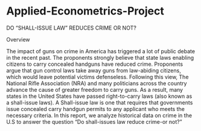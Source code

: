 # Applied-Econometrics-Project
DO “SHALL-ISSUE LAW” REDUCES CRIME OR NOT?

Overview

The impact of guns on crime in America has triggered a lot of public debate in the recent past. The proponents strongly believe that state laws enabling citizens to carry concealed handguns have reduced crime. Proponents argue that gun control laws take away guns from law-abiding citizens, which would leave potential victims defenseless.
Following this view, The National Rifle Association (NRA) and many politicians across the country advance the cause of greater freedom to carry guns. As a result, many states in the United States have passed right-to-carry laws (also known as a shall-issue laws). A Shall-issue law is one that requires that governments issue concealed carry handgun permits to any applicant who meets the necessary criteria. 
In this report, we analyze historical data on crime in the U.S to answer the question “Do shall-issues law reduce crime-or not?”
